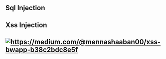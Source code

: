 
<h2>Sql Injection<h2>
 <a href="https://medium.com/@mennashaaban00/xss-bwapp-b38c2bdc8e5f"></a> 

<h2>Xss Injection<h2>
<a target="_blank" href="https://github-readme-medium-recent-article.vercel.app/medium/@mennashaaban00/-1"><img src="https://github-readme-medium-recent-article.vercel.app/medium/@mennashaaban00/-1" alt="https://medium.com/@mennashaaban00/xss-bwapp-b38c2bdc8e5f"> 


  
